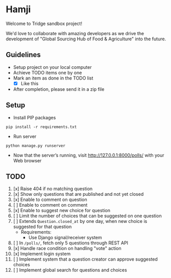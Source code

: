 # Hamji

Welcome to Tridge sandbox project!

We'd love to collaborate with amazing developers as we drive the development of "Global Sourcing Hub of Food & Agriculture" into the future.

## Guidelines
- Setup project on your local computer
- Achieve TODO items one by one
- Mark an item as done in the TODO list
    - [x] Like this
- After completion, please send it in a zip file


## Setup
- Install PIP packages
```
pip install -r requirements.txt
```
- Run server
```
python manage.py runserver
```
- Now that the server’s running, visit http://127.0.0.1:8000/polls/ with your Web browser


## TODO
1.  [x] Raise 404 if no matching question
2.  [x] Show only questions that are published and not yet closed
3.  [x] Enable to comment on question
4.  [ ] Enable to comment on comment
5.  [x] Enable to suggest new choice for question
6.  [ ] Limit the number of choices that can be suggested on one question
7.  [ ] Extends `Question.closed_at` by one day, when new choice is suggested for that question
     - Requirements:
         - Use Django signal/receiver system
8.  [ ] In `/polls/`, fetch only 5 questions through REST API
9.  [x] Handle race condition on handling "vote" action
10. [x] Implement login system
11. [ ] Implement system that a question creator can approve suggested choices
12. [ ] Implement global search for questions and choices

